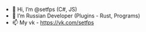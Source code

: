 - 👋 Hi, I’m @setfps (C#, JS)
- 👀 I’m Russian Developer (Plugins - Rust, Programs)
- 📫 My vk - https://vk.com/setfps

<!---
setfps/setfps is a ✨ special ✨ repository because its `README.md` (this file) appears on your GitHub profile.
You can click the Preview link to take a look at your changes.
--->
